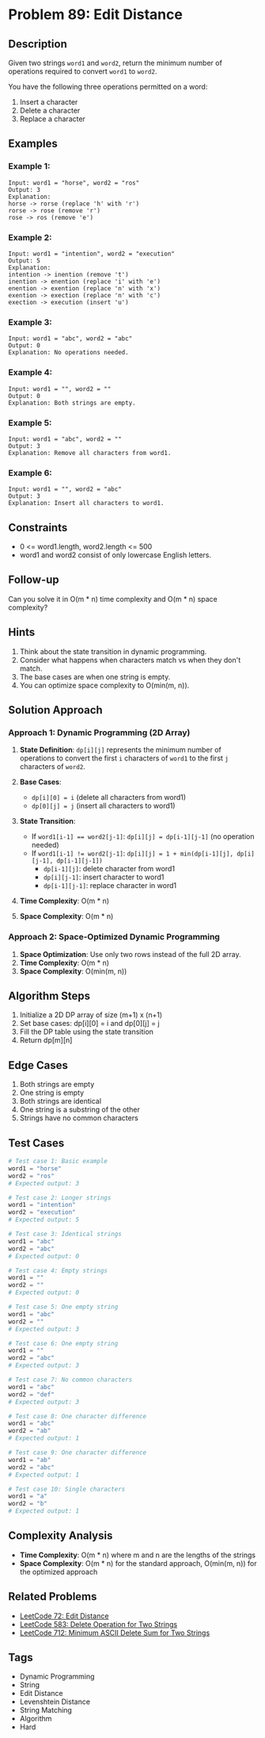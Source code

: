 # Problem 89: Edit Distance

## Description

Given two strings `word1` and `word2`, return the minimum number of operations required to convert `word1` to `word2`.

You have the following three operations permitted on a word:

1. Insert a character
2. Delete a character
3. Replace a character

## Examples

### Example 1:
```
Input: word1 = "horse", word2 = "ros"
Output: 3
Explanation: 
horse -> rorse (replace 'h' with 'r')
rorse -> rose (remove 'r')
rose -> ros (remove 'e')
```

### Example 2:
```
Input: word1 = "intention", word2 = "execution"
Output: 5
Explanation: 
intention -> inention (remove 't')
inention -> enention (replace 'i' with 'e')
enention -> exention (replace 'n' with 'x')
exention -> exection (replace 'n' with 'c')
exection -> execution (insert 'u')
```

### Example 3:
```
Input: word1 = "abc", word2 = "abc"
Output: 0
Explanation: No operations needed.
```

### Example 4:
```
Input: word1 = "", word2 = ""
Output: 0
Explanation: Both strings are empty.
```

### Example 5:
```
Input: word1 = "abc", word2 = ""
Output: 3
Explanation: Remove all characters from word1.
```

### Example 6:
```
Input: word1 = "", word2 = "abc"
Output: 3
Explanation: Insert all characters to word1.
```

## Constraints

- 0 <= word1.length, word2.length <= 500
- word1 and word2 consist of only lowercase English letters.

## Follow-up

Can you solve it in O(m * n) time complexity and O(m * n) space complexity?

## Hints

1. Think about the state transition in dynamic programming.
2. Consider what happens when characters match vs when they don't match.
3. The base cases are when one string is empty.
4. You can optimize space complexity to O(min(m, n)).

## Solution Approach

### Approach 1: Dynamic Programming (2D Array)

1. **State Definition**: `dp[i][j]` represents the minimum number of operations to convert the first `i` characters of `word1` to the first `j` characters of `word2`.

2. **Base Cases**:
   - `dp[i][0] = i` (delete all characters from word1)
   - `dp[0][j] = j` (insert all characters to word1)

3. **State Transition**:
   - If `word1[i-1] == word2[j-1]`: `dp[i][j] = dp[i-1][j-1]` (no operation needed)
   - If `word1[i-1] != word2[j-1]`: `dp[i][j] = 1 + min(dp[i-1][j], dp[i][j-1], dp[i-1][j-1])`
     - `dp[i-1][j]`: delete character from word1
     - `dp[i][j-1]`: insert character to word1
     - `dp[i-1][j-1]`: replace character in word1

4. **Time Complexity**: O(m * n)
5. **Space Complexity**: O(m * n)

### Approach 2: Space-Optimized Dynamic Programming

1. **Space Optimization**: Use only two rows instead of the full 2D array.
2. **Time Complexity**: O(m * n)
3. **Space Complexity**: O(min(m, n))

## Algorithm Steps

1. Initialize a 2D DP array of size (m+1) x (n+1)
2. Set base cases: dp[i][0] = i and dp[0][j] = j
3. Fill the DP table using the state transition
4. Return dp[m][n]

## Edge Cases

1. Both strings are empty
2. One string is empty
3. Both strings are identical
4. One string is a substring of the other
5. Strings have no common characters

## Test Cases

```python
# Test case 1: Basic example
word1 = "horse"
word2 = "ros"
# Expected output: 3

# Test case 2: Longer strings
word1 = "intention"
word2 = "execution"
# Expected output: 5

# Test case 3: Identical strings
word1 = "abc"
word2 = "abc"
# Expected output: 0

# Test case 4: Empty strings
word1 = ""
word2 = ""
# Expected output: 0

# Test case 5: One empty string
word1 = "abc"
word2 = ""
# Expected output: 3

# Test case 6: One empty string
word1 = ""
word2 = "abc"
# Expected output: 3

# Test case 7: No common characters
word1 = "abc"
word2 = "def"
# Expected output: 3

# Test case 8: One character difference
word1 = "abc"
word2 = "ab"
# Expected output: 1

# Test case 9: One character difference
word1 = "ab"
word2 = "abc"
# Expected output: 1

# Test case 10: Single characters
word1 = "a"
word2 = "b"
# Expected output: 1
```

## Complexity Analysis

- **Time Complexity**: O(m * n) where m and n are the lengths of the strings
- **Space Complexity**: O(m * n) for the standard approach, O(min(m, n)) for the optimized approach

## Related Problems

- [LeetCode 72: Edit Distance](https://leetcode.com/problems/edit-distance/)
- [LeetCode 583: Delete Operation for Two Strings](https://leetcode.com/problems/delete-operation-for-two-strings/)
- [LeetCode 712: Minimum ASCII Delete Sum for Two Strings](https://leetcode.com/problems/minimum-ascii-delete-sum-for-two-strings/)

## Tags

- Dynamic Programming
- String
- Edit Distance
- Levenshtein Distance
- String Matching
- Algorithm
- Hard
